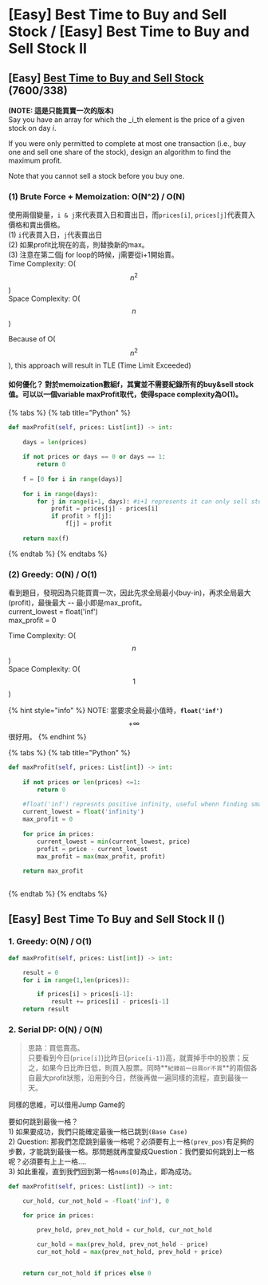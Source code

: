 # \[Easy\] Best Time to Buy and Sell Stock / \[Easy\] Best Time to Buy and Sell Stock II

## \[Easy\] [Best Time to Buy and Sell Stock](https://leetcode.com/problems/best-time-to-buy-and-sell-stock/)         \(7600/338\)

**\(NOTE: 這是只能買賣一次的版本\)**  
Say you have an array for which the _i_th element is the price of a given stock on day _i_.

If you were only permitted to complete at most one transaction \(i.e., buy one and sell one share of the stock\), design an algorithm to find the maximum profit.

Note that you cannot sell a stock before you buy one.

### \(1\) Brute Force + Memoization: O\(N^2\) / O\(N\)

使用兩個變量，`i & j`來代表買入日和賣出日，而`prices[i]`, `prices[j]`代表買入價格和賣出價格。  
\(1\) `i`代表買入日，`j`代表賣出日  
\(2\) 如果profit比現在的高，則替換新的max。  
\(3\) 注意在第二個j for loop的時候，j需要從i+1開始賣。  
Time Complexity: O\( $$n^2$$ \)   
Space Complexity: O\( $$n$$ \)

Because of O\( $$n^2$$ \),  this approach will result in TLE \(Time Limit Exceeded\)

#### 如何優化？ 對於memoization數組f，其實並不需要紀錄所有的buy&sell stock值。可以以一個variable maxProfit取代，使得space complexity為O\(1\)。

{% tabs %}
{% tab title="Python" %}
```python
def maxProfit(self, prices: List[int]) -> int:
    
    days = len(prices)
    
    if not prices or days == 0 or days == 1:
        return 0
        
    f = [0 for i in range(days)]
    
    for i in range(days):
        for j in range(i+1, days): #i+1 represents it can only sell stock the next day 
            profit = prices[j] - prices[i]
            if profit > f[j]:
                f[j] = profit
    
    return max(f)
```
{% endtab %}
{% endtabs %}

### \(2\) Greedy: O\(N\) / O\(1\)

看到題目，發現因為只能買賣一次，因此先求全局最小\(buy-in\)，再求全局最大\(profit\)，最後最大 -- 最小即是max\_profit。  
current\_lowest = float\('inf'\)  
max\_profit = 0  
  
Time Complexity:   O\( $$n$$ \)  
Space Complexity: O\( $$1$$ \)

{% hint style="info" %}
NOTE: 當要求全局最小值時，**`float('inf')`**$$+\infty$$ 很好用。
{% endhint %}

{% tabs %}
{% tab title="Python" %}
```python
def maxProfit(self, prices: List[int]) -> int:
    
    if not prices or len(prices) <=1:
        return 0
    
    #float('inf') represnts positive infinity, useful whenn finding smallest value
    current_lowest = float('infinity') 
    max_profit = 0
    
    for price in prices:
        current_lowest = min(current_lowest, price)
        profit = price - current_lowest
        max_profit = max(max_profit, profit)
        
    return max_profit
    
```
{% endtab %}
{% endtabs %}

## \[Easy\] Best Time To Buy and Sell Stock II    \(\)



### 1. Greedy: O\(N\) / O\(1\)

```python
def maxProfit(self, prices: List[int]) -> int:

    result = 0
    for i in range(1,len(prices)):

        if prices[i] > prices[i-1]:
            result += prices[i] - prices[i-1]
    return result
```

### 2. Serial DP: O\(N\) / O\(N\)

> 思路：買低賣高。  
> 只要看到今日\(`price[i]`\)比昨日\(`price[i-1]`\)高，就賣掉手中的股票；反之，如果今日比昨日低，則買入股票。同時**`紀錄前一日買or不買`**的兩個各自最大profit狀態，沿用到今日，然後再做一遍同樣的流程，直到最後一天。

同樣的思維，可以借用Jump Game的

要如何跳到最後一格？  
1\) 如果要成功，我們只能確定最後一格已跳到`(Base Case)`  
2\) Question: 那我們怎麼跳到最後一格呢？必須要有上一格`(prev_pos)`有足夠的步數，才能跳到最後一格。那問題就再度變成Question：我們要如何跳到上一格呢？必須要有上上一格....  
3\) 如此重複，直到我們回到第一格`nums[0]`為止，即為成功。

```python
def maxProfit(self, prices: List[int]) -> int:

    cur_hold, cur_not_hold = -float('inf'), 0

    for price in prices:

        prev_hold, prev_not_hold = cur_hold, cur_not_hold

        cur_hold = max(prev_hold, prev_not_hold - price)
        cur_not_hold = max(prev_not_hold, prev_hold + price)


    return cur_not_hold if prices else 0
```

>

